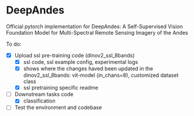# DeepAndes
Official pytorch implementation for DeepAndes: A Self-Supervised Vision Foundation Model for Multi-Spectral Remote Sensing Imagery of the Andes

To do:
- [x] Upload ssl pre-training code (dinov2_ssl_8bands)
  - [x] ssl code, ssl example config, experimental logs
  - [x] shows where the changes haved been updated in the dinov2_ssl_8bands: vit-model (in_chans=8), customized dataset class
  - [x] ssl pretraining specific readme
- [ ] Downstream tasks code
  - [x] classification   
- [ ] Test the environment and codebase 
